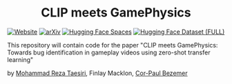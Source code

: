 <div align="center">    

# CLIP meets GamePhysics


[![Website](http://img.shields.io/badge/Website-4b44ce.svg)](https://asgaardlab.github.io/CLIPxGamePhysics/)
[![arXiv](https://img.shields.io/badge/arXiv-2203.11096-b31b1b.svg)](https://arxiv.org/abs/2203.11096)
[![Hugging Face Spaces](https://img.shields.io/badge/%F0%9F%A4%97%20Hugging%20Face-Spaces-blue)](https://huggingface.co/spaces/taesiri/CLIPxGamePhysics)
[![Hugging Face Dataset (FULL)](https://img.shields.io/badge/%F0%9F%A4%97%20Hugging%20Face-Dataset-red)](https://huggingface.co/datasets/taesiri/GamePhysics)
</div>




This repository will contain code for the paper "CLIP meets GamePhysics: Towards bug identification in gameplay videos using zero-shot transfer learning"

by [Mohammad Reza Taesiri](https://taesiri.com), Finlay Macklon, [Cor-Paul Bezemer](https://asgaard.ece.ualberta.ca/)
